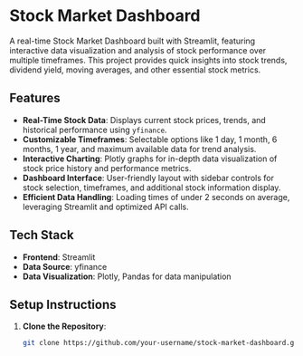 # Stock Market Dashboard

A real-time Stock Market Dashboard built with Streamlit, featuring interactive data visualization and analysis of stock performance over multiple timeframes. This project provides quick insights into stock trends, dividend yield, moving averages, and other essential stock metrics.

## Features

- **Real-Time Stock Data**: Displays current stock prices, trends, and historical performance using `yfinance`.
- **Customizable Timeframes**: Selectable options like 1 day, 1 month, 6 months, 1 year, and maximum available data for trend analysis.
- **Interactive Charting**: Plotly graphs for in-depth data visualization of stock price history and performance metrics.
- **Dashboard Interface**: User-friendly layout with sidebar controls for stock selection, timeframes, and additional stock information display.
- **Efficient Data Handling**: Loading times of under 2 seconds on average, leveraging Streamlit and optimized API calls.

## Tech Stack

- **Frontend**: Streamlit
- **Data Source**: yfinance
- **Data Visualization**: Plotly, Pandas for data manipulation

## Setup Instructions

1. **Clone the Repository**:
   ```bash
   git clone https://github.com/your-username/stock-market-dashboard.git
